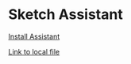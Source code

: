 # Sketch Assistant

<a href="sketch://install-assistant?https://sketch-hq.github.io/sketch-assistant-internal/sketch-assistant-internal-latest.tgz">Install Assistant</a>

<a href="sketch-assistant-internal-latest.tgz">Link to local file</a>

<style>
  /* hide GitHub's automatic header */
  div.container-lg h1:not([id]) {
    display: none;
  }
</style>

<link rel="stylesheet" href="https://www.sketch.com/css/style_globals.e3ae8f362d.css"/>